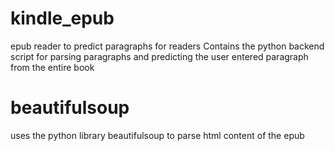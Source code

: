 # kindle_epub
epub reader to predict paragraphs for readers
Contains the python backend script for parsing paragraphs and predicting the user entered paragraph from the entire book

# beautifulsoup 
uses the python library beautifulsoup to parse html content of the epub
